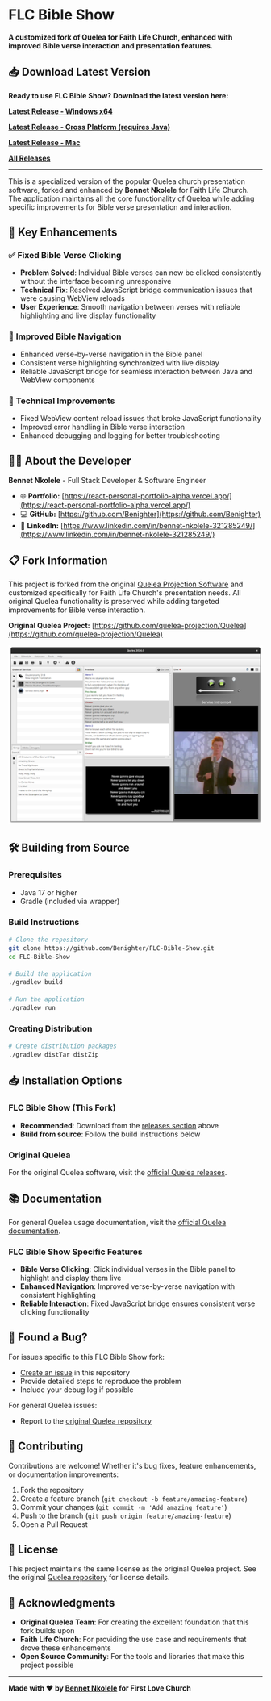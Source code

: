 # FLC Bible Show

**A customized fork of Quelea for Faith Life Church, enhanced with improved Bible verse interaction and presentation features.**

## 📥 **Download Latest Version**

**Ready to use FLC Bible Show? Download the latest version here:**

[**Latest Release - Windows x64**](https://github.com/Benighter/FLC-Bible-Show/releases/latest/download/flc-bible-show-windows-x64.exe)

[**Latest Release - Cross Platform (requires Java)**](https://github.com/Benighter/FLC-Bible-Show/releases/latest/download/flc-bible-show-crossplatform.jar)

[**Latest Release - Mac**](https://github.com/Benighter/FLC-Bible-Show/releases/latest/download/flc-bible-show-mac.zip)

[**All Releases**](https://github.com/Benighter/FLC-Bible-Show/releases)

---

This is a specialized version of the popular Quelea church presentation software, forked and enhanced by **Bennet Nkolele** for Faith Life Church. The application maintains all the core functionality of Quelea while adding specific improvements for Bible verse presentation and interaction.

## 🚀 Key Enhancements

### ✅ **Fixed Bible Verse Clicking**
- **Problem Solved**: Individual Bible verses can now be clicked consistently without the interface becoming unresponsive
- **Technical Fix**: Resolved JavaScript bridge communication issues that were causing WebView reloads
- **User Experience**: Smooth navigation between verses with reliable highlighting and live display functionality

### 🎯 **Improved Bible Navigation**
- Enhanced verse-by-verse navigation in the Bible panel
- Consistent verse highlighting synchronized with live display
- Reliable JavaScript bridge for seamless interaction between Java and WebView components

### 🔧 **Technical Improvements**
- Fixed WebView content reload issues that broke JavaScript functionality
- Improved error handling in Bible verse interaction
- Enhanced debugging and logging for better troubleshooting

## 👨‍💻 **About the Developer**

**Bennet Nkolele** - Full Stack Developer & Software Engineer

* 🌐 **Portfolio:** [https://react-personal-portfolio-alpha.vercel.app/](https://react-personal-portfolio-alpha.vercel.app/)
* 💻 **GitHub:** [https://github.com/Benighter](https://github.com/Benighter)
* 🔗 **LinkedIn:** [https://www.linkedin.com/in/bennet-nkolele-321285249/](https://www.linkedin.com/in/bennet-nkolele-321285249/)

## 📋 **Fork Information**

This project is forked from the original [Quelea Projection Software](https://github.com/quelea-projection/Quelea) and customized specifically for Faith Life Church's presentation needs. All original Quelea functionality is preserved while adding targeted improvements for Bible verse interaction.

**Original Quelea Project:** [https://github.com/quelea-projection/Quelea](https://github.com/quelea-projection/Quelea)

![screenshot](screenshot.png)

## 🛠️ **Building from Source**

### Prerequisites
- Java 17 or higher
- Gradle (included via wrapper)

### Build Instructions
```bash
# Clone the repository
git clone https://github.com/Benighter/FLC-Bible-Show.git
cd FLC-Bible-Show

# Build the application
./gradlew build

# Run the application
./gradlew run
```

### Creating Distribution
```bash
# Create distribution packages
./gradlew distTar distZip
```

## 📥 **Installation Options**

### FLC Bible Show (This Fork)
- **Recommended**: Download from the [releases section](https://github.com/Benighter/FLC-Bible-Show/releases) above
- **Build from source**: Follow the build instructions below

### Original Quelea
For the original Quelea software, visit the [official Quelea releases](https://github.com/quelea-projection/Quelea/releases).

## 📚 **Documentation**

For general Quelea usage documentation, visit the [official Quelea documentation](https://quelea-projection.github.io/docs/).

### FLC Bible Show Specific Features
- **Bible Verse Clicking**: Click individual verses in the Bible panel to highlight and display them live
- **Enhanced Navigation**: Improved verse-by-verse navigation with consistent highlighting
- **Reliable Interaction**: Fixed JavaScript bridge ensures consistent verse clicking functionality

## 🐛 **Found a Bug?**

For issues specific to this FLC Bible Show fork:
- [Create an issue](https://github.com/Benighter/FLC-Bible-Show/issues) in this repository
- Provide detailed steps to reproduce the problem
- Include your debug log if possible

For general Quelea issues:
- Report to the [original Quelea repository](https://github.com/quelea-projection/Quelea/issues)

## 🤝 **Contributing**

Contributions are welcome! Whether it's bug fixes, feature enhancements, or documentation improvements:

1. Fork the repository
2. Create a feature branch (`git checkout -b feature/amazing-feature`)
3. Commit your changes (`git commit -m 'Add amazing feature'`)
4. Push to the branch (`git push origin feature/amazing-feature`)
5. Open a Pull Request

## 📄 **License**

This project maintains the same license as the original Quelea project. See the original [Quelea repository](https://github.com/quelea-projection/Quelea) for license details.

## 🙏 **Acknowledgments**

- **Original Quelea Team**: For creating the excellent foundation that this fork builds upon
- **Faith Life Church**: For providing the use case and requirements that drove these enhancements
- **Open Source Community**: For the tools and libraries that make this project possible

---

**Made with ❤️ by [Bennet Nkolele](https://github.com/Benighter) for First Love Church**
